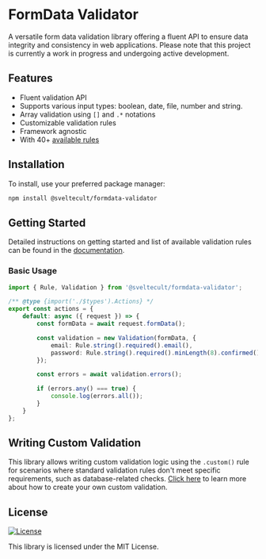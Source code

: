 # FormData Validator

A versatile form data validation library offering a fluent API to ensure data integrity and consistency in web applications. Please note that this project is currently a work in progress and undergoing active development.

## Features

- Fluent validation API
- Supports various input types: boolean, date, file, number and string.
- Array validation using `[]` and `.*` notations
- Customizable validation rules
- Framework agnostic
- With 40+ [available rules](https://formdata-validator.sveltecult.com)

## Installation

To install, use your preferred package manager:

```bash
npm install @sveltecult/formdata-validator
```

## Getting Started

Detailed instructions on getting started and list of available validation rules can be found in the [documentation](https://formdata-validator.sveltecult.com).

### Basic Usage

```typescript
import { Rule, Validation } from '@sveltecult/formdata-validator';

/** @type {import('./$types').Actions} */
export const actions = {
	default: async ({ request }) => {
		const formData = await request.formData();

		const validation = new Validation(formData, {
			email: Rule.string().required().email(),
			password: Rule.string().required().minLength(8).confirmed()
		});

		const errors = await validation.errors();

		if (errors.any() === true) {
			console.log(errors.all());
		}
	}
};
```

## Writing Custom Validation

This library allows writing custom validation logic using the `.custom()` rule for scenarios where standard validation rules don't meet specific requirements, such as database-related checks. [Click here](https://formdata-validator.sveltecult.com/guides/custom) to learn more about how to create your own custom validation.

## License

[![License](https://img.shields.io/badge/License-MIT-blue.svg)](https://opensource.org/licenses/MIT)

This library is licensed under the MIT License.
